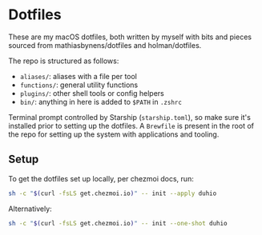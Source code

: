 # Dotfiles

These are my macOS dotfiles, both written by myself with bits and pieces sourced from mathiasbynens/dotfiles and holman/dotfiles.

The repo is structured as follows:

- `aliases/`: aliases with a file per tool
- `functions/`: general utility functions
- `plugins/`: other shell tools or config helpers
- `bin/`: anything in here is added to `$PATH` in `.zshrc`

Terminal prompt controlled by Starship (`starship.toml`), so make sure it's installed prior to setting up the dotfiles. A `Brewfile` is present in the root of the repo for setting up the system with applications and tooling.

## Setup

To get the dotfiles set up locally, per chezmoi docs, run:

```bash
sh -c "$(curl -fsLS get.chezmoi.io)" -- init --apply duhio
```

Alternatively:

```bash
sh -c "$(curl -fsLS get.chezmoi.io)" -- init --one-shot duhio
```
